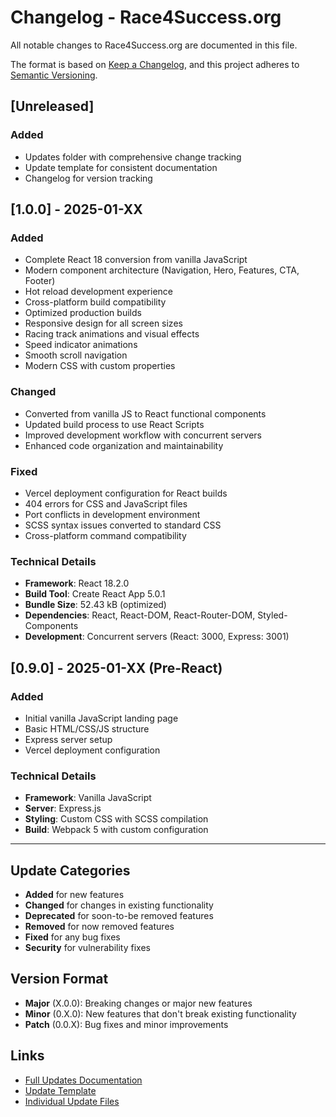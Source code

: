 # Changelog - Race4Success.org

All notable changes to Race4Success.org are documented in this file.

The format is based on [Keep a Changelog](https://keepachangelog.com/en/1.0.0/),
and this project adheres to [Semantic Versioning](https://semver.org/spec/v2.0.0.html).

## [Unreleased]

### Added
- Updates folder with comprehensive change tracking
- Update template for consistent documentation
- Changelog for version tracking

## [1.0.0] - 2025-01-XX

### Added
- Complete React 18 conversion from vanilla JavaScript
- Modern component architecture (Navigation, Hero, Features, CTA, Footer)
- Hot reload development experience
- Cross-platform build compatibility
- Optimized production builds
- Responsive design for all screen sizes
- Racing track animations and visual effects
- Speed indicator animations
- Smooth scroll navigation
- Modern CSS with custom properties

### Changed
- Converted from vanilla JS to React functional components
- Updated build process to use React Scripts
- Improved development workflow with concurrent servers
- Enhanced code organization and maintainability

### Fixed
- Vercel deployment configuration for React builds
- 404 errors for CSS and JavaScript files
- Port conflicts in development environment
- SCSS syntax issues converted to standard CSS
- Cross-platform command compatibility

### Technical Details
- **Framework**: React 18.2.0
- **Build Tool**: Create React App 5.0.1
- **Bundle Size**: 52.43 kB (optimized)
- **Dependencies**: React, React-DOM, React-Router-DOM, Styled-Components
- **Development**: Concurrent servers (React: 3000, Express: 3001)

## [0.9.0] - 2025-01-XX (Pre-React)

### Added
- Initial vanilla JavaScript landing page
- Basic HTML/CSS/JS structure
- Express server setup
- Vercel deployment configuration

### Technical Details
- **Framework**: Vanilla JavaScript
- **Server**: Express.js
- **Styling**: Custom CSS with SCSS compilation
- **Build**: Webpack 5 with custom configuration

---

## Update Categories

- **Added** for new features
- **Changed** for changes in existing functionality
- **Deprecated** for soon-to-be removed features
- **Removed** for now removed features
- **Fixed** for any bug fixes
- **Security** for vulnerability fixes

## Version Format

- **Major** (X.0.0): Breaking changes or major new features
- **Minor** (0.X.0): New features that don't break existing functionality
- **Patch** (0.0.X): Bug fixes and minor improvements

## Links

- [Full Updates Documentation](./README.md)
- [Update Template](./UPDATE_TEMPLATE.md)
- [Individual Update Files](./)

